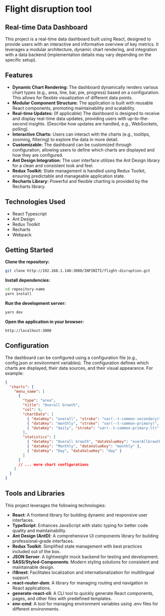 # Flight disruption tool

## Real-time Data Dashboard

This project is a real-time data dashboard built using React, designed to provide users with an interactive and informative overview of key metrics. It leverages a modular architecture, dynamic chart rendering, and integration with a data backend (implementation details may vary depending on the specific setup).

## Features

- **Dynamic Chart Rendering:** The dashboard dynamically renders various chart types (e.g., area, line, bar, pie, progress) based on a configuration. This allows for flexible visualization of different data points.
- **Modular Component Structure:** The application is built with reusable React components, promoting maintainability and scalability.
- **Real-time Updates:** (If applicable) The dashboard is designed to receive and display real-time data updates, providing users with up-to-the-second insights. (Describe how updates are handled, e.g., WebSockets, polling).
- **Interactive Charts:** Users can interact with the charts (e.g., tooltips, zooming, filtering) to explore the data in more detail.
- **Customizable:** The dashboard can be customized through configuration, allowing users to define which charts are displayed and how they are configured.
- **Ant Design Integration:** The user interface utilizes the Ant Design library for a clean and consistent look and feel.
- **Redux Toolkit:** State management is handled using Redux Toolkit, ensuring predictable and manageable application state.
- **Recharts Library:** Powerful and flexible charting is provided by the Recharts library.

## Technologies Used

- React Typescript
- Ant Design
- Redux Toolkit
- Recharts
- Webpack

## Getting Started
**Clone the repository:**

```bash
git clone http://192.168.1.140:3000/INFINITI/flight-disruption.git
```

**Install dependencies:**

```bash
cd repository-name
yarn install  
```

**Run the development server:**

```bash
yarn dev  
```
**Open the application in your browser:**
```
http://localhost:3000
```

## Configuration

The dashboard can be configured using a configuration file (e.g., config.json or environment variables). The configuration defines which charts are displayed, their data sources, and their visual appearance. For example:

```json
{
  "charts": {
    "menu_name": [
      {
        "type": "area",
        "title": "Overall Growth",
        "col": 8,
        "chartData": [
          { "dataKey": "overall", "stroke": "var(--t-common-secondary)", "fill": "var(--t-common-secondary)" },
          { "dataKey": "monthly", "stroke": "var(--t-common-primary)", "fill": "var(--t-common-primary)" },
          { "dataKey": "daily", "stroke": "var(--t-common-primary-lt)", "fill": "var(--t-common-primary-lt)" }
        ],
        "statistics": [
          { "dataKey": "Overall Growth", "dataValueKey": "overAllGrowth" },
          { "dataKey": "Monthly", "dataValueKey": "monthly" },
          { "dataKey": "Day", "dataValueKey": "day" }
        ]
      }
      // ... more chart configurations
    ]
  }
}
```
## Tools and Libraries

This project leverages the following technologies:

- **React**: A frontend library for building dynamic and responsive user interfaces.
- **TypeScript**: Enhances JavaScript with static typing for better code quality and maintainability.
- **Ant Design (AntD)**: A comprehensive UI components library for building professional-grade interfaces.
- **Redux Toolkit**: Simplified state management with best practices included out of the box.
- **JSON Server**: A lightweight mock backend for testing and development.
- **SASS/Styled-Components**: Modern styling solutions for consistent and maintainable design.
- **i18next**: Facilitates localization and internationalization for multilingual support.
- **react-router-dom**: A library for managing routing and navigation in React applications.
- **generate-react-cli**: A CLI tool to quickly generate React components, pages, and other files with predefined templates.
- **env-cmd**: A tool for managing environment variables using .env files for different environments.